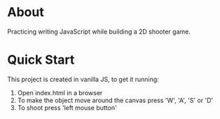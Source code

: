 # About

Practicing writing JavaScript while building a 2D shooter game.

# Quick Start

This project is created in vanilla JS, to get it running:

1. Open index.html in a browser
2. To make the object move around the canvas press 'W', 'A', 'S' or 'D'
3. To shoot press 'left mouse button'
